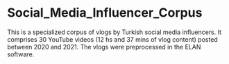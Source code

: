 # Social_Media_Influencer_Corpus
This is a specialized corpus of vlogs by Turkish social media influencers. It comprises 30 YouTube videos (12 hs and 37 mins of vlog content) posted between 2020 and 2021. The vlogs were preprocessed in the ELAN software.
